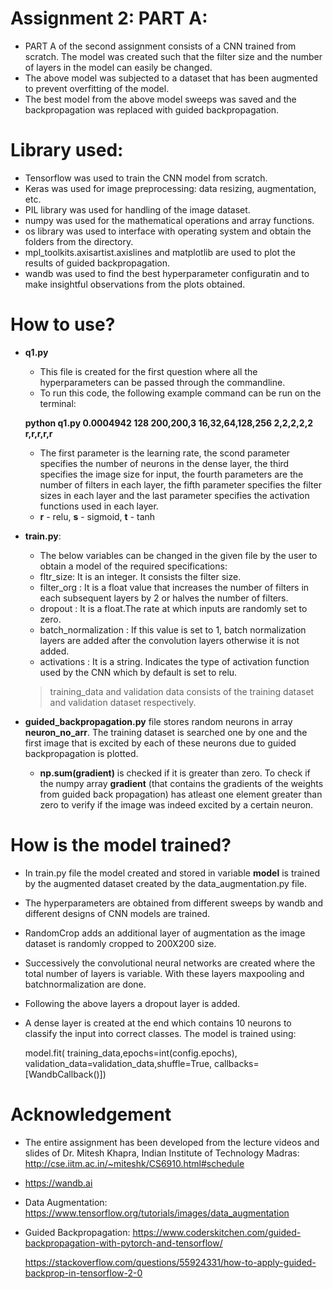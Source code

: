# Assignment 2: PART A:

* PART A of the second assignment consists of a CNN trained from scratch. The model was created such that the filter size and the number of layers in the model can easily be changed.
* The above model was subjected to a dataset that has been augmented to prevent overfitting of the model.
* The best model from the above model sweeps was saved and the backpropagation was replaced with guided backpropagation.

# Library used:
* Tensorflow was used to train the CNN model from scratch.
* Keras was used for image preprocessing: data resizing, augmentation, etc.
* PIL library was used for handling of the image dataset.
* numpy was used for the mathematical operations and array functions.
* os library was used to interface with operating system and obtain the folders from the directory.
* mpl_toolkits.axisartist.axislines and matplotlib are used to plot the results of guided backpropagation.
* wandb was used to find the best hyperparameter configuratin and to make insightful observations from the plots obtained.

# How to use?
* **q1.py**
    * This file is created for the first question where all the hyperparameters can be passed through the commandline.
    * To run this code, the following example command can be run on the terminal:

    **python q1.py 0.0004942 128 200,200,3 16,32,64,128,256 2,2,2,2,2 r,r,r,r,r**

    * The first parameter is the learning rate, the scond parameter specifies the number of neurons in the dense layer, the third specifies the image size for input, the fourth parameters are the number of filters in each layer, the fifth parameter specifies the filter sizes in each layer and the last parameter specifies the activation functions used in each layer.
    * **r** - relu, **s** - sigmoid, **t** - tanh
* **train.py**:
    
   - The below variables can be changed in the given file by the user to obtain a model of the required specifications:
    * fltr_size: It is an integer. It consists the filter size.
    * filter_org : It is a float value that increases the number of filters in each subsequent layers by 2 or halves the number of filters.
    * dropout : It is a float.The rate at which inputs are randomly set to zero.
    * batch_normalization : If this value is set to 1, batch normalization layers are added after the convolution layers otherwise it is not added.
    * activations : It is a string. Indicates the type of activation function used by the CNN which by default is set to relu.

    >training_data and validation data consists of the training dataset and validation dataset respectively.
* **guided_backpropagation.py** file stores random neurons in array **neuron_no_arr**. The training dataset is searched one by one and the first image that is excited by each of these neurons due to guided backpropagation is plotted. 

    * **np.sum(gradient)** is checked if it is greater than zero. To check if the numpy array **gradient** (that contains the gradients of the weights from guided back propagation) has atleast one element greater than zero to verify if the image was indeed excited by a certain neuron.

# How is the model trained?
* In train.py file the model created and stored in variable **model** is trained by the augmented dataset created by the data_augmentation.py file.
* The hyperparameters are obtained from different sweeps by wandb and different designs of CNN models are trained.
* RandomCrop adds an additional layer of augmentation as the image dataset is randomly cropped to 200X200 size.
* Successively the convolutional neural networks are created where the total number of layers is variable. With these layers maxpooling and batchnormalization are done.
* Following the above layers a dropout layer is added.
* A dense layer is created at the end which contains 10 neurons to classify the input into correct classes.
The model is trained using:

    model.fit( training_data,epochs=int(config.epochs), validation_data=validation_data,shuffle=True, callbacks=[WandbCallback()])

# Acknowledgement

* The entire assignment has been developed from the lecture videos and slides of Dr. Mitesh Khapra, Indian Institute of Technology Madras: http://cse.iitm.ac.in/~miteshk/CS6910.html#schedule
*  https://wandb.ai
*  Data Augmentation: https://www.tensorflow.org/tutorials/images/data_augmentation
* Guided Backpropagation: https://www.coderskitchen.com/guided-backpropagation-with-pytorch-and-tensorflow/

    https://stackoverflow.com/questions/55924331/how-to-apply-guided-backprop-in-tensorflow-2-0

